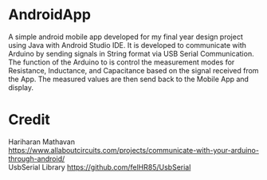 # AndroidApp
A simple android mobile app developed for my final year design project using Java with Android Studio IDE.
It is developed to communicate with Arduino by sending signals in String format via USB Serial Communication.
The function of the Arduino to is control the measurement modes for Resistance, Inductance, and Capacitance based on the signal received from the App. 
The measured values are then send back to the Mobile App and display. 

# Credit
Hariharan Mathavan https://www.allaboutcircuits.com/projects/communicate-with-your-arduino-through-android/ \
UsbSerial Library https://github.com/felHR85/UsbSerial

